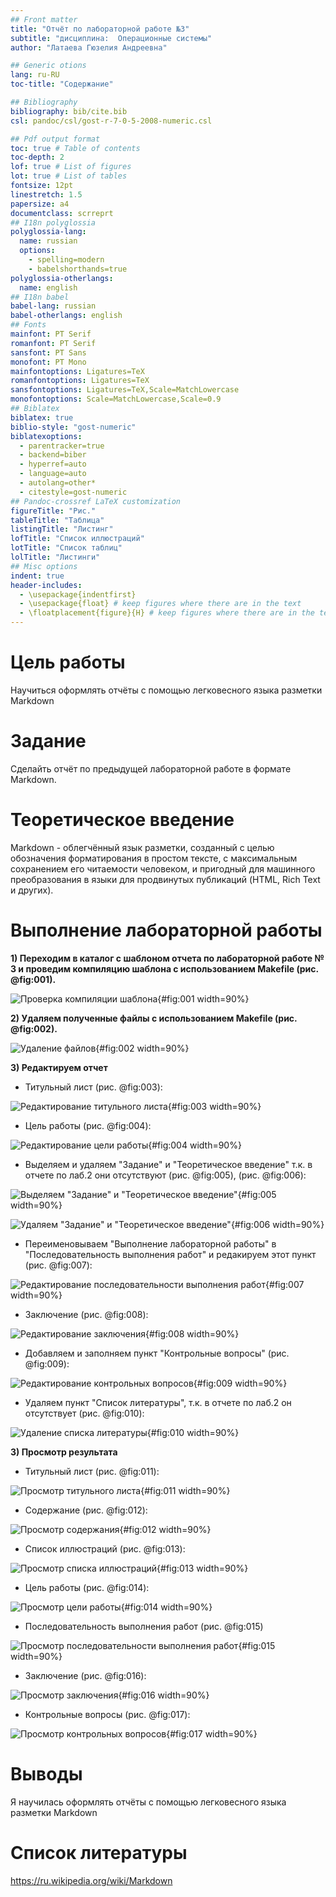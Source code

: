 ```yaml
---
## Front matter
title: "Отчёт по лабораторной работе №3"
subtitle: "дисциплина:	Операционные системы"
author: "Латаева Гюзелия Андреевна"

## Generic otions
lang: ru-RU
toc-title: "Содержание"

## Bibliography
bibliography: bib/cite.bib
csl: pandoc/csl/gost-r-7-0-5-2008-numeric.csl

## Pdf output format
toc: true # Table of contents
toc-depth: 2
lof: true # List of figures
lot: true # List of tables
fontsize: 12pt
linestretch: 1.5
papersize: a4
documentclass: scrreprt
## I18n polyglossia
polyglossia-lang:
  name: russian
  options:
	- spelling=modern
	- babelshorthands=true
polyglossia-otherlangs:
  name: english
## I18n babel
babel-lang: russian
babel-otherlangs: english
## Fonts
mainfont: PT Serif
romanfont: PT Serif
sansfont: PT Sans
monofont: PT Mono
mainfontoptions: Ligatures=TeX
romanfontoptions: Ligatures=TeX
sansfontoptions: Ligatures=TeX,Scale=MatchLowercase
monofontoptions: Scale=MatchLowercase,Scale=0.9
## Biblatex
biblatex: true
biblio-style: "gost-numeric"
biblatexoptions:
  - parentracker=true
  - backend=biber
  - hyperref=auto
  - language=auto
  - autolang=other*
  - citestyle=gost-numeric
## Pandoc-crossref LaTeX customization
figureTitle: "Рис."
tableTitle: "Таблица"
listingTitle: "Листинг"
lofTitle: "Список иллюстраций"
lotTitle: "Список таблиц"
lolTitle: "Листинги"
## Misc options
indent: true
header-includes:
  - \usepackage{indentfirst}
  - \usepackage{float} # keep figures where there are in the text
  - \floatplacement{figure}{H} # keep figures where there are in the text
---
```


# Цель работы

Научиться оформлять отчёты с помощью легковесного языка разметки Markdown

# Задание

Сделайть отчёт по предыдущей лабораторной работе в формате Markdown.


# Теоретическое введение

Markdown - облегчённый язык разметки, созданный с целью обозначения форматирования в простом тексте, с максимальным сохранением его читаемости человеком, и пригодный для машинного преобразования в языки для продвинутых публикаций (HTML, Rich Text и других).

# Выполнение лабораторной работы

**1) Переходим в каталог с шаблоном отчета по лабораторной работе № 3 и проведим компиляцию шаблона с использованием Makefile (рис. @fig:001).**

![Проверка компиляции шаблона](image/1.png){#fig:001 width=90%}


**2) Удаляем полученные файлы с использованием Makefile (рис. @fig:002).**

![Удаление файлов](image/2.png){#fig:002 width=90%}


**3) Редактируем отчет**

- Титульный лист (рис. @fig:003):

![Редактирование титульного листа](image/3.png){#fig:003 width=90%}

- Цель работы (рис. @fig:004):

![Редактирование цели работы](image/4.png){#fig:004 width=90%}

- Выделяем и удаляем "Задание" и "Теоретическое введение" т.к. в отчете по лаб.2 они отсутствуют (рис. @fig:005), (рис. @fig:006):

![Выделяем "Задание" и "Теоретическое введение"](image/5.png){#fig:005 width=90%}

![Удаляем "Задание" и "Теоретическое введение"](image/6.png){#fig:006 width=90%}

- Переименовываем "Выполнение лабораторной работы" в "Последовательность выполнения работ" и редакируем этот пункт (рис. @fig:007):

![Редактирование последовательности выполнения работ](image/7.png){#fig:007 width=90%}


- Заключение (рис. @fig:008):

![Редактирование заключения](image/8.png){#fig:008 width=90%}

- Добавляем и заполняем пункт "Контрольные вопросы" (рис. @fig:009):

![Редактирование контрольных вопросов](image/9.png){#fig:009 width=90%}

- Удаляем пункт "Список литературы", т.к. в отчете по лаб.2 он отсутствует (рис. @fig:010):

![Удаление списка литературы](image/10.png){#fig:010 width=90%}


**3) Просмотр результата**

- Титульный лист (рис. @fig:011):

![Просмотр титульного листа](image/11.png){#fig:011 width=90%}

- Содержание (рис. @fig:012):

![Просмотр содержания](image/12.png){#fig:012 width=90%}

- Список иллюстраций (рис. @fig:013):

![Просмотр списка иллюстраций](image/13.png){#fig:013 width=90%}

- Цель работы (рис. @fig:014):

![Просмотр цели работы](image/14.png){#fig:014 width=90%}

- Последовательность выполнения работ (рис. @fig:015)

![Просмотр последовательности выполнения работ](image/15.png){#fig:015 width=90%}

- Заключение (рис. @fig:016):

![Просмотр заключения](image/16.png){#fig:016 width=90%}

- Контрольные вопросы (рис. @fig:017):

![Просмотр контрольных вопросов](image/17.png){#fig:017 width=90%}



# Выводы

Я научилась оформлять отчёты с помощью легковесного языка разметки Markdown

# Список литературы
https://ru.wikipedia.org/wiki/Markdown
